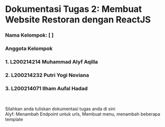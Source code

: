 # Dokumentasi Tugas 2: Membuat Website Restoran dengan ReactJS
### Nama Kelompok: [ ]
### Anggota Kelompok
### 1. L200214214 Muhammad Alyf Aqilla
### 2. L200214232 Putri Yogi Noviana
### 3. L200214071 Ilham Aufal Hadad

<br>

Silahkan anda tuliskan dokumentasi tugas anda di sini
<br>
Alyf: Menambah Endpoint untuk urls, Membuat menu, menambah beberapa template
